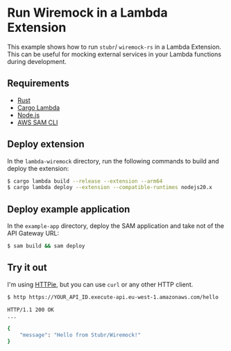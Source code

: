 # Run Wiremock in a Lambda Extension

This example shows how to run `stubr`/ `wiremock-rs` in a Lambda Extension. This can be useful for mocking external services in your Lambda functions during development.

## Requirements

- [Rust](https://www.rust-lang.org/tools/install)
- [Cargo Lambda](https://www.cargo-lambda.info/guide/getting-started.html#step-1-install-cargo-lambda)
- [Node.js](https://nodejs.org/en/download/package-manager)
- [AWS SAM CLI](https://docs.aws.amazon.com/serverless-application-model/latest/developerguide/install-sam-cli.html)

## Deploy extension

In the `lambda-wiremock` directory, run the following commands to build and deploy the extension:

```bash
$ cargo lambda build --release --extension --arm64
$ cargo lambda deploy --extension --compatible-runtimes nodejs20.x
```

## Deploy example application

In the `example-app` directory, deploy the SAM application and take not of the API Gateway URL:

```bash
$ sam build && sam deploy
```

## Try it out

I'm using [HTTPie](https://httpie.io/), but you can use `curl` or any other HTTP client.

```bash
$ http https://YOUR_API_ID.execute-api.eu-west-1.amazonaws.com/hello

HTTP/1.1 200 OK
...

{
    "message": "Hello from Stubr/Wiremock!"
}
